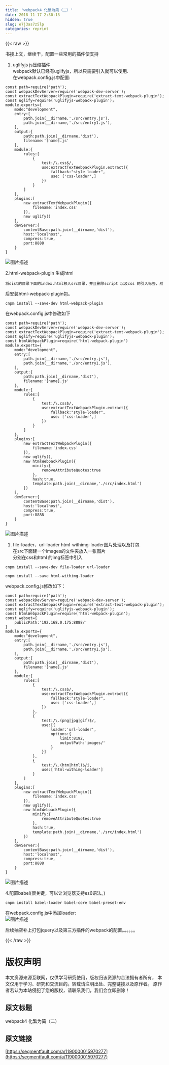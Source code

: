 ```yaml
---
title: 'webpack4 化繁为简（二）' 
date: 2018-11-17 2:30:13
hidden: true
slug: e7j3as7z5lp
categories: reprint
---
```


{{< raw >}}
<p>&#x4E66;&#x63A5;&#x4E0A;&#x6587;&#xFF0C;&#x7EE7;&#x7EED;&#x5E72;&#xFF0C;&#x914D;&#x7F6E;&#x4E00;&#x4E9B;&#x5E38;&#x7528;&#x7684;&#x63D2;&#x4EF6;&#x4F7F;&#x652F;&#x6301;</p><ol><li>uglifyjs js&#x538B;&#x7F29;&#x63D2;&#x4EF6;<br>webpack&#x9ED8;&#x8BA4;&#x5DF2;&#x7ECF;&#x6709;uglifyjs&#xFF0C;&#x6240;&#x4EE5;&#x53EA;&#x9700;&#x8981;&#x5F15;&#x5165;&#x5C31;&#x53EF;&#x4EE5;&#x4F7F;&#x7528;.<br>&#x5728;webpack.config.js&#x4E2D;&#x914D;&#x7F6E;:</li></ol><div class="widget-codetool" style="display:none"><div class="widget-codetool--inner"><span class="selectCode code-tool" data-toggle="tooltip" data-placement="top" title="" data-original-title="&#x5168;&#x9009;"></span> <span type="button" class="copyCode code-tool" data-toggle="tooltip" data-placement="top" data-clipboard-text="const path=require(&apos;path&apos;);
const webpackDevServer=require(&apos;webpack-dev-server&apos;);
const extractTextWebpackPlugin=require(&apos;extract-text-webpack-plugin&apos;);
const uglify=require(&apos;uglifyjs-webpack-plugin&apos;);
module.exports={
    mode:&quot;development&quot;,
    entry:[
        path.join(__dirname,&apos;./src/entry.js&apos;),
        path.join(__dirname,&apos;./src/entry1.js&apos;),
    ],
    output:{
        path:path.join(__dirname,&apos;dist&apos;),
        filename:&apos;[name].js&apos;
    },
    module:{
        rules:[
            {
                test:/\.css$/,
                use:extractTextWebpackPlugin.extract({
                    fallback:&quot;style-loader&quot;,
                    use: [&apos;css-loader&apos;,]
                })
            }
        ]
    },
    plugins:[
        new extractTextWebpackPlugin({
            filename:&apos;index.css&apos;
        }),
        new uglify()
    ],
    devServer:{
        contentBase:path.join(__dirname,&apos;dist&apos;),
        host:&apos;localhost&apos;,
        compress:true,
        port:8888
    }
}" title="" data-original-title="&#x590D;&#x5236;"></span> <span type="button" class="saveToNote code-tool" data-toggle="tooltip" data-placement="top" title="" data-original-title="&#x653E;&#x8FDB;&#x7B14;&#x8BB0;"></span></div></div><pre class="hljs typescript"><code><span class="hljs-keyword">const</span> path=<span class="hljs-built_in">require</span>(<span class="hljs-string">&apos;path&apos;</span>);
<span class="hljs-keyword">const</span> webpackDevServer=<span class="hljs-built_in">require</span>(<span class="hljs-string">&apos;webpack-dev-server&apos;</span>);
<span class="hljs-keyword">const</span> extractTextWebpackPlugin=<span class="hljs-built_in">require</span>(<span class="hljs-string">&apos;extract-text-webpack-plugin&apos;</span>);
<span class="hljs-keyword">const</span> uglify=<span class="hljs-built_in">require</span>(<span class="hljs-string">&apos;uglifyjs-webpack-plugin&apos;</span>);
<span class="hljs-built_in">module</span>.exports={
    mode:<span class="hljs-string">&quot;development&quot;</span>,
    entry:[
        path.join(__dirname,<span class="hljs-string">&apos;./src/entry.js&apos;</span>),
        path.join(__dirname,<span class="hljs-string">&apos;./src/entry1.js&apos;</span>),
    ],
    output:{
        path:path.join(__dirname,<span class="hljs-string">&apos;dist&apos;</span>),
        filename:<span class="hljs-string">&apos;[name].js&apos;</span>
    },
    <span class="hljs-keyword">module</span>:{
        rules:[
            {
                test:<span class="hljs-regexp">/\.css$/</span>,
                use:extractTextWebpackPlugin.extract({
                    fallback:<span class="hljs-string">&quot;style-loader&quot;</span>,
                    use: [<span class="hljs-string">&apos;css-loader&apos;</span>,]
                })
            }
        ]
    },
    plugins:[
        <span class="hljs-keyword">new</span> extractTextWebpackPlugin({
            filename:<span class="hljs-string">&apos;index.css&apos;</span>
        }),
        <span class="hljs-keyword">new</span> uglify()
    ],
    devServer:{
        contentBase:path.join(__dirname,<span class="hljs-string">&apos;dist&apos;</span>),
        host:<span class="hljs-string">&apos;localhost&apos;</span>,
        compress:<span class="hljs-literal">true</span>,
        port:<span class="hljs-number">8888</span>
    }
}</code></pre><p><span class="img-wrap"><img data-src="/img/bVbfayU?w=699&amp;h=722" src="https://static.alili.tech/img/bVbfayU?w=699&amp;h=722" alt="&#x56FE;&#x7247;&#x63CF;&#x8FF0;" title="&#x56FE;&#x7247;&#x63CF;&#x8FF0;" style="cursor:pointer;display:inline"></span></p><p>2.html-webpack-plugin &#x751F;&#x6210;html</p><div class="widget-codetool" style="display:none"><div class="widget-codetool--inner"><span class="selectCode code-tool" data-toggle="tooltip" data-placement="top" title="" data-original-title="&#x5168;&#x9009;"></span> <span type="button" class="copyCode code-tool" data-toggle="tooltip" data-placement="top" data-clipboard-text="&#x5C06;dist&#x7684;&#x76EE;&#x5F55;&#x4E0B;&#x9762;&#x7684;index.html&#x79FB;&#x5165;src&#x76EE;&#x5F55;&#xFF0C;&#x5E76;&#x4E14;&#x5220;&#x9664;script &#x4EE5;&#x53CA;css &#x7684;&#x5F15;&#x5165;&#x6807;&#x7B7E;&#xFF0C;&#x7136;    " title="" data-original-title="&#x590D;&#x5236;"></span> <span type="button" class="saveToNote code-tool" data-toggle="tooltip" data-placement="top" title="" data-original-title="&#x653E;&#x8FDB;&#x7B14;&#x8BB0;"></span></div></div><pre class="hljs applescript"><code style="word-break:break-word;white-space:initial">&#x5C06;dist&#x7684;&#x76EE;&#x5F55;&#x4E0B;&#x9762;&#x7684;index.html&#x79FB;&#x5165;src&#x76EE;&#x5F55;&#xFF0C;&#x5E76;&#x4E14;&#x5220;&#x9664;<span class="hljs-keyword">script</span> &#x4EE5;&#x53CA;css &#x7684;&#x5F15;&#x5165;&#x6807;&#x7B7E;&#xFF0C;&#x7136;    </code></pre><p>&#x540E;&#x5B89;&#x88C5;html-webpack-plugin&#x5305;&#x3002;</p><div class="widget-codetool" style="display:none"><div class="widget-codetool--inner"><span class="selectCode code-tool" data-toggle="tooltip" data-placement="top" title="" data-original-title="&#x5168;&#x9009;"></span> <span type="button" class="copyCode code-tool" data-toggle="tooltip" data-placement="top" data-clipboard-text="cnpm install --save-dev html-webpack-plugin" title="" data-original-title="&#x590D;&#x5236;"></span> <span type="button" class="saveToNote code-tool" data-toggle="tooltip" data-placement="top" title="" data-original-title="&#x653E;&#x8FDB;&#x7B14;&#x8BB0;"></span></div></div><pre class="hljs q"><code style="word-break:break-word;white-space:initial">cnpm install --<span class="hljs-built_in">save</span>-<span class="hljs-built_in">dev</span> html-webpack-plugin</code></pre><p>&#x5728;webpack.config.js&#x4E2D;&#x4FEE;&#x6539;&#x5982;&#x4E0B;</p><div class="widget-codetool" style="display:none"><div class="widget-codetool--inner"><span class="selectCode code-tool" data-toggle="tooltip" data-placement="top" title="" data-original-title="&#x5168;&#x9009;"></span> <span type="button" class="copyCode code-tool" data-toggle="tooltip" data-placement="top" data-clipboard-text="const path=require(&apos;path&apos;);
const webpackDevServer=require(&apos;webpack-dev-server&apos;);
const extractTextWebpackPlugin=require(&apos;extract-text-webpack-plugin&apos;);
const uglify=require(&apos;uglifyjs-webpack-plugin&apos;);
const htmlWebpackPlugin=require(&apos;html-webpack-plugin&apos;)
module.exports={
    mode:&quot;development&quot;,
    entry:[
        path.join(__dirname,&apos;./src/entry.js&apos;),
        path.join(__dirname,&apos;./src/entry1.js&apos;),
    ],
    output:{
        path:path.join(__dirname,&apos;dist&apos;),
        filename:&apos;[name].js&apos;
    },
    module:{
        rules:[
            {
                test:/\.css$/,
                use:extractTextWebpackPlugin.extract({
                    fallback:&quot;style-loader&quot;,
                    use: [&apos;css-loader&apos;,]
                })
            }
        ]
    },
    plugins:[
        new extractTextWebpackPlugin({
            filename:&apos;index.css&apos;
        }),
        new uglify(),
        new htmlWebpackPlugin({
            minify:{
                removeAttributeQuotes:true
            },
            hash:true,
            template:path.join(__dirname,&apos;./src/index.html&apos;)
        })
    ],
    devServer:{
        contentBase:path.join(__dirname,&apos;dist&apos;),
        host:&apos;localhost&apos;,
        compress:true,
        port:8888
    }
}" title="" data-original-title="&#x590D;&#x5236;"></span> <span type="button" class="saveToNote code-tool" data-toggle="tooltip" data-placement="top" title="" data-original-title="&#x653E;&#x8FDB;&#x7B14;&#x8BB0;"></span></div></div><pre class="hljs typescript"><code><span class="hljs-keyword">const</span> path=<span class="hljs-built_in">require</span>(<span class="hljs-string">&apos;path&apos;</span>);
<span class="hljs-keyword">const</span> webpackDevServer=<span class="hljs-built_in">require</span>(<span class="hljs-string">&apos;webpack-dev-server&apos;</span>);
<span class="hljs-keyword">const</span> extractTextWebpackPlugin=<span class="hljs-built_in">require</span>(<span class="hljs-string">&apos;extract-text-webpack-plugin&apos;</span>);
<span class="hljs-keyword">const</span> uglify=<span class="hljs-built_in">require</span>(<span class="hljs-string">&apos;uglifyjs-webpack-plugin&apos;</span>);
<span class="hljs-keyword">const</span> htmlWebpackPlugin=<span class="hljs-built_in">require</span>(<span class="hljs-string">&apos;html-webpack-plugin&apos;</span>)
<span class="hljs-built_in">module</span>.exports={
    mode:<span class="hljs-string">&quot;development&quot;</span>,
    entry:[
        path.join(__dirname,<span class="hljs-string">&apos;./src/entry.js&apos;</span>),
        path.join(__dirname,<span class="hljs-string">&apos;./src/entry1.js&apos;</span>),
    ],
    output:{
        path:path.join(__dirname,<span class="hljs-string">&apos;dist&apos;</span>),
        filename:<span class="hljs-string">&apos;[name].js&apos;</span>
    },
    <span class="hljs-keyword">module</span>:{
        rules:[
            {
                test:<span class="hljs-regexp">/\.css$/</span>,
                use:extractTextWebpackPlugin.extract({
                    fallback:<span class="hljs-string">&quot;style-loader&quot;</span>,
                    use: [<span class="hljs-string">&apos;css-loader&apos;</span>,]
                })
            }
        ]
    },
    plugins:[
        <span class="hljs-keyword">new</span> extractTextWebpackPlugin({
            filename:<span class="hljs-string">&apos;index.css&apos;</span>
        }),
        <span class="hljs-keyword">new</span> uglify(),
        <span class="hljs-keyword">new</span> htmlWebpackPlugin({
            minify:{
                removeAttributeQuotes:<span class="hljs-literal">true</span>
            },
            hash:<span class="hljs-literal">true</span>,
            template:path.join(__dirname,<span class="hljs-string">&apos;./src/index.html&apos;</span>)
        })
    ],
    devServer:{
        contentBase:path.join(__dirname,<span class="hljs-string">&apos;dist&apos;</span>),
        host:<span class="hljs-string">&apos;localhost&apos;</span>,
        compress:<span class="hljs-literal">true</span>,
        port:<span class="hljs-number">8888</span>
    }
}</code></pre><p><span class="img-wrap"><img data-src="/img/bVbfaAy?w=573&amp;h=661" src="https://static.alili.tech/img/bVbfaAy?w=573&amp;h=661" alt="&#x56FE;&#x7247;&#x63CF;&#x8FF0;" title="&#x56FE;&#x7247;&#x63CF;&#x8FF0;" style="cursor:pointer;display:inline"></span></p><ol><li>file-loader&#x3001;url-loader html-withimg-loader&#x56FE;&#x7247;&#x5904;&#x7406;&#x4EE5;&#x53CA;&#x6253;&#x5305;<br>&#x5728;src&#x4E0B;&#x9762;&#x5EFA;&#x4E00;&#x4E2A;images&#x7684;&#x6587;&#x4EF6;&#x5939;&#x653E;&#x5165;&#x4E00;&#x5F20;&#x56FE;&#x7247;<br>&#x5206;&#x522B;&#x5728;css&#x548C;html &#x7684;img&#x6807;&#x7B7E;&#x4E2D;&#x5F15;&#x5165;</li></ol><div class="widget-codetool" style="display:none"><div class="widget-codetool--inner"><span class="selectCode code-tool" data-toggle="tooltip" data-placement="top" title="" data-original-title="&#x5168;&#x9009;"></span> <span type="button" class="copyCode code-tool" data-toggle="tooltip" data-placement="top" data-clipboard-text="cnpm install --save-dev file-loader url-loader" title="" data-original-title="&#x590D;&#x5236;"></span> <span type="button" class="saveToNote code-tool" data-toggle="tooltip" data-placement="top" title="" data-original-title="&#x653E;&#x8FDB;&#x7B14;&#x8BB0;"></span></div></div><pre class="hljs fortran"><code style="word-break:break-word;white-space:initial">cnpm install --<span class="hljs-keyword">save</span>-dev <span class="hljs-keyword">file</span>-loader url-loader</code></pre><div class="widget-codetool" style="display:none"><div class="widget-codetool--inner"><span class="selectCode code-tool" data-toggle="tooltip" data-placement="top" title="" data-original-title="&#x5168;&#x9009;"></span> <span type="button" class="copyCode code-tool" data-toggle="tooltip" data-placement="top" data-clipboard-text="cnpm install --save html-withimg-loader" title="" data-original-title="&#x590D;&#x5236;"></span> <span type="button" class="saveToNote code-tool" data-toggle="tooltip" data-placement="top" title="" data-original-title="&#x653E;&#x8FDB;&#x7B14;&#x8BB0;"></span></div></div><pre class="hljs sql"><code style="word-break:break-word;white-space:initial">cnpm <span class="hljs-keyword">install</span> <span class="hljs-comment">--save html-withimg-loader</span></code></pre><p>webpack.config.js&#x4FEE;&#x6539;&#x5982;&#x4E0B;&#xFF1A;</p><div class="widget-codetool" style="display:none"><div class="widget-codetool--inner"><span class="selectCode code-tool" data-toggle="tooltip" data-placement="top" title="" data-original-title="&#x5168;&#x9009;"></span> <span type="button" class="copyCode code-tool" data-toggle="tooltip" data-placement="top" data-clipboard-text="const path=require(&apos;path&apos;);
const webpackDevServer=require(&apos;webpack-dev-server&apos;);
const extractTextWebpackPlugin=require(&apos;extract-text-webpack-plugin&apos;);
const uglify=require(&apos;uglifyjs-webpack-plugin&apos;);
const htmlWebpackPlugin=require(&apos;html-webpack-plugin&apos;);
const webset={
    publicPath:&apos;192.168.0.175:8888/&apos;
}
module.exports={
    mode:&quot;development&quot;,
    entry:[
        path.join(__dirname,&apos;./src/entry.js&apos;),
        path.join(__dirname,&apos;./src/entry1.js&apos;),
    ],
    output:{
        path:path.join(__dirname,&apos;dist&apos;),
        filename:&apos;[name].js&apos;
    },
    module:{
        rules:[
            {
                test:/\.css$/,
                use:extractTextWebpackPlugin.extract({
                    fallback:&quot;style-loader&quot;,
                    use: [&apos;css-loader&apos;,]
                })
            },
            {
                test:/\.(png|jpg|gif)$/,
                use:[{
                    loader:&apos;url-loader&apos;,
                    options:{
                        limit:8192,
                        outputPath:&apos;images/&apos;
                    }
                }]
            },
            {
                test:/\.(htm|html)$/i,
                use:[&apos;html-withimg-loader&apos;]
            }
        ]
    },
    plugins:[
        new extractTextWebpackPlugin({
            filename:&apos;index.css&apos;
        }),
        new uglify(),
        new htmlWebpackPlugin({
            minify:{
                removeAttributeQuotes:true
            },
            hash:true,
            template:path.join(__dirname,&apos;./src/index.html&apos;)
        })
    ],
    devServer:{
        contentBase:path.join(__dirname,&apos;dist&apos;),
        host:&apos;localhost&apos;,
        compress:true,
        port:8888
    }
}" title="" data-original-title="&#x590D;&#x5236;"></span> <span type="button" class="saveToNote code-tool" data-toggle="tooltip" data-placement="top" title="" data-original-title="&#x653E;&#x8FDB;&#x7B14;&#x8BB0;"></span></div></div><pre class="hljs typescript"><code><span class="hljs-keyword">const</span> path=<span class="hljs-built_in">require</span>(<span class="hljs-string">&apos;path&apos;</span>);
<span class="hljs-keyword">const</span> webpackDevServer=<span class="hljs-built_in">require</span>(<span class="hljs-string">&apos;webpack-dev-server&apos;</span>);
<span class="hljs-keyword">const</span> extractTextWebpackPlugin=<span class="hljs-built_in">require</span>(<span class="hljs-string">&apos;extract-text-webpack-plugin&apos;</span>);
<span class="hljs-keyword">const</span> uglify=<span class="hljs-built_in">require</span>(<span class="hljs-string">&apos;uglifyjs-webpack-plugin&apos;</span>);
<span class="hljs-keyword">const</span> htmlWebpackPlugin=<span class="hljs-built_in">require</span>(<span class="hljs-string">&apos;html-webpack-plugin&apos;</span>);
<span class="hljs-keyword">const</span> webset={
    publicPath:<span class="hljs-string">&apos;192.168.0.175:8888/&apos;</span>
}
<span class="hljs-built_in">module</span>.exports={
    mode:<span class="hljs-string">&quot;development&quot;</span>,
    entry:[
        path.join(__dirname,<span class="hljs-string">&apos;./src/entry.js&apos;</span>),
        path.join(__dirname,<span class="hljs-string">&apos;./src/entry1.js&apos;</span>),
    ],
    output:{
        path:path.join(__dirname,<span class="hljs-string">&apos;dist&apos;</span>),
        filename:<span class="hljs-string">&apos;[name].js&apos;</span>
    },
    <span class="hljs-keyword">module</span>:{
        rules:[
            {
                test:<span class="hljs-regexp">/\.css$/</span>,
                use:extractTextWebpackPlugin.extract({
                    fallback:<span class="hljs-string">&quot;style-loader&quot;</span>,
                    use: [<span class="hljs-string">&apos;css-loader&apos;</span>,]
                })
            },
            {
                test:<span class="hljs-regexp">/\.(png|jpg|gif)$/</span>,
                use:[{
                    loader:<span class="hljs-string">&apos;url-loader&apos;</span>,
                    options:{
                        limit:<span class="hljs-number">8192</span>,
                        outputPath:<span class="hljs-string">&apos;images/&apos;</span>
                    }
                }]
            },
            {
                test:<span class="hljs-regexp">/\.(htm|html)$/i</span>,
                use:[<span class="hljs-string">&apos;html-withimg-loader&apos;</span>]
            }
        ]
    },
    plugins:[
        <span class="hljs-keyword">new</span> extractTextWebpackPlugin({
            filename:<span class="hljs-string">&apos;index.css&apos;</span>
        }),
        <span class="hljs-keyword">new</span> uglify(),
        <span class="hljs-keyword">new</span> htmlWebpackPlugin({
            minify:{
                removeAttributeQuotes:<span class="hljs-literal">true</span>
            },
            hash:<span class="hljs-literal">true</span>,
            template:path.join(__dirname,<span class="hljs-string">&apos;./src/index.html&apos;</span>)
        })
    ],
    devServer:{
        contentBase:path.join(__dirname,<span class="hljs-string">&apos;dist&apos;</span>),
        host:<span class="hljs-string">&apos;localhost&apos;</span>,
        compress:<span class="hljs-literal">true</span>,
        port:<span class="hljs-number">8888</span>
    }
}</code></pre><p><span class="img-wrap"><img data-src="/img/bVbfaHB?w=525&amp;h=486" src="https://static.alili.tech/img/bVbfaHB?w=525&amp;h=486" alt="&#x56FE;&#x7247;&#x63CF;&#x8FF0;" title="&#x56FE;&#x7247;&#x63CF;&#x8FF0;" style="cursor:pointer;display:inline"></span></p><p>4.&#x914D;&#x7F6E;babel(&#x5F88;&#x5173;&#x952E;&#xFF0C;&#x53EF;&#x4EE5;&#x8BA9;&#x6D4F;&#x89C8;&#x5668;&#x652F;&#x6301;es6&#x8BED;&#x6CD5;&#x3002;)</p><div class="widget-codetool" style="display:none"><div class="widget-codetool--inner"><span class="selectCode code-tool" data-toggle="tooltip" data-placement="top" title="" data-original-title="&#x5168;&#x9009;"></span> <span type="button" class="copyCode code-tool" data-toggle="tooltip" data-placement="top" data-clipboard-text="cnpm install babel-loader babel-core babel-preset-env" title="" data-original-title="&#x590D;&#x5236;"></span> <span type="button" class="saveToNote code-tool" data-toggle="tooltip" data-placement="top" title="" data-original-title="&#x653E;&#x8FDB;&#x7B14;&#x8BB0;"></span></div></div><pre class="hljs mipsasm"><code style="word-break:break-word;white-space:initial">cnpm <span class="hljs-keyword">install </span><span class="hljs-keyword">babel-loader </span><span class="hljs-keyword">babel-core </span><span class="hljs-keyword">babel-preset-env</span></code></pre><p>&#x5728;webpack.config.js&#x4E2D;&#x6DFB;&#x52A0;loader:<br><span class="img-wrap"><img data-src="/img/bVbfaLb?w=418&amp;h=262" src="https://static.alili.tech/img/bVbfaLb?w=418&amp;h=262" alt="&#x56FE;&#x7247;&#x63CF;&#x8FF0;" title="&#x56FE;&#x7247;&#x63CF;&#x8FF0;" style="cursor:pointer;display:inline"></span></p><p>&#x540E;&#x7EED;&#x62BD;&#x7A7A;&#x8865;&#x4E0A;&#x6253;&#x5305;jquery&#x4EE5;&#x53CA;&#x7B2C;&#x4E09;&#x65B9;&#x63D2;&#x4EF6;&#x7684;webpack&#x7684;&#x914D;&#x7F6E;&#x3002;&#x3002;&#x3002;&#x3002;&#x3002;&#x3002;</p>
{{< /raw >}}

# 版权声明
本文资源来源互联网，仅供学习研究使用，版权归该资源的合法拥有者所有，
本文仅用于学习、研究和交流目的。转载请注明出处、完整链接以及原作者。
原作者若认为本站侵犯了您的版权，请联系我们，我们会立即删除！

## 原文标题
webpack4 化繁为简（二）

## 原文链接
[https://segmentfault.com/a/1190000015970277](https://segmentfault.com/a/1190000015970277)

